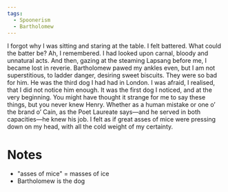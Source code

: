 ```yaml
---
tags:
  - Spoonerism
  - Bartholomew
---
```

I forgot why I was sitting and staring at the table. I felt battered. What could the batter be? Ah, I remembered. I had looked upon carnal, bloody and unnatural acts. And then, gazing at the steaming Lapsang before me, I became lost in reverie. Bartholomew pawed my ankles even, but I am not superstitious, to ladder danger, desiring sweet biscuits. They were so bad for him. He was the third dog I had had in London. I was afraid, I realised, that I did not notice him enough. It was the first dog I noticed, and at the very beginning. You might have thought it strange for me to say these things, but you never knew Henry. Whether as a human mistake or one o’ the brand o’ Cain, as the Poet Laureate says—and he served in both capacities—he knew his job. I felt as if great asses of mice were pressing down on my head, with all the cold weight of my certainty.

# Notes
- "asses of mice" = masses of ice
- Bartholomew is the dog